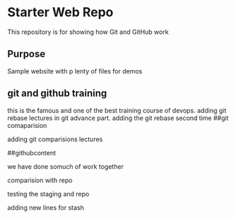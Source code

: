# Starter Web Repo

This repository is for showing how Git and GitHub work

## Purpose

Sample website with p lenty of files for demos

## git and github training

this is the famous and one of the best training course of devops.
adding git rebase lectures in git advance part.
adding the git rebase second time
##git comaparision

adding git comparisions lectures

##githubcontent

we have done somuch of work together

comparision with repo

testing the staging and repo


adding new lines for stash
